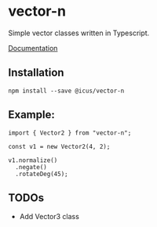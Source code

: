 # vector-n

Simple vector classes written in Typescript.

[Documentation](https://atticus.dev/vector-n/docs)

## Installation
```
npm install --save @icus/vector-n
```

## Example:
```
import { Vector2 } from "vector-n";

const v1 = new Vector2(4, 2);

v1.normalize()
  .negate()
  .rotateDeg(45);
```

## TODOs
- Add Vector3 class
